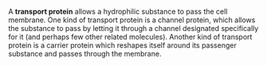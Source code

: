 A **transport protein** allows a hydrophilic substance to pass the cell membrane. One kind of transport protein is a channel protein, which allows the substance to pass by letting it through a channel designated specifically for it (and perhaps few other related molecules). Another kind of transport protein is a carrier protein which reshapes itself around its passenger substance and passes through the membrane.